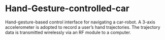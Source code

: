 # Hand-Gesture-controlled-car
Hand-gesture-based control interface for navigating a car-robot. A 3-axis accelerometer is adopted to record a user’s hand trajectories. The trajectory data is transmitted wirelessly via an RF module to a computer.
